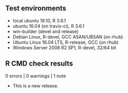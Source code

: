 ## Test environments
* local ubuntu 19.10, R 3.6.1
* ubuntu 16.04 (on travis-ci), R 3.6.1
* win-builder (devel and release)
* Debian Linux, R-devel, GCC ASAN/UBSAN (on rhub)
* Ubuntu Linux 16.04 LTS, R-release, GCC (on rhub)
* Windows Server 2008 R2 SP1, R-devel, 32/64 bit

## R CMD check results

0 errors | 0 warnings | 1 note

* This is a new release.
